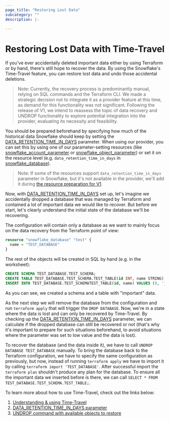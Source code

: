 ```yaml
---
page_title: "Restoring Lost Data"
subcategory: ""
description: |-

---
```


# Restoring Lost Data with Time-Travel

If you've ever accidentally deleted important data either by using Terraform or by hand, there's still hope to recover the data.
By using the Snowflake's Time-Travel feature, you can restore lost data and undo those accidental deletions.

> Note: Currently, the recovery process is predominantly manual, relying on SQL commands and the Terraform CLI.
We made a strategic decision not to integrate it as a provider feature at this time, as demand for this functionality was not significant.
Following the release of V1, we intend to reassess the topic of data recovery and UNDROP functionality to explore potential integration into the provider, evaluating its necessity and feasibility.

You should be prepared beforehand by specifying how much of the historical data Snowflake should keep by setting the [DATA_RETENTION_TIME_IN_DAYS](https://docs.snowflake.com/en/sql-reference/parameters#data-retention-time-in-days) parameter.
When using our provider, you can set this by using one of our parameter-setting resources (like [snowflake_account_parameter](https://registry.terraform.io/providers/snowflakedb/snowflake/latest/docs/resources/account_parameter) or [snowflake_object_parameter](https://registry.terraform.io/providers/snowflakedb/snowflake/latest/docs/resources/object_parameter))
or set it on the resource level (e.g. `data_retention_time_in_days` in [snowflake_database](https://registry.terraform.io/providers/snowflakedb/snowflake/latest/docs/resources/database)).

> Note: If some of the resources support `data_retention_time_in_days` parameter in Snowflake, but it's not available in the provider, we'll add it during [the resource preparation for V1](https://github.com/snowflakedb/terraform-provider-snowflake/blob/main/ROADMAP.md#preparing-essential-ga-objects-for-the-provider-v1).

Now, with [DATA_RETENTION_TIME_IN_DAYS](https://docs.snowflake.com/en/sql-reference/parameters#data-retention-time-in-days) set up,
let's imagine we accidentally dropped a database that was managed by Terraform and contained a lot of important data we would like to recover.
But before we start, let's clearly understand the initial state of the database we'll be recovering.

The configuration will contain only a database as we want to mainly focus on the data recovery from the Terraform point of view:
```terraform
resource "snowflake_database" "test" {
  name = "TEST_DATABASE"
}
```

The rest of the objects will be created in SQL by hand (e.g. in the worksheet):
```sql
CREATE SCHEMA TEST_DATABASE.TEST_SCHEMA;
CREATE TABLE TEST_DATABASE.TEST_SCHEMA.TEST_TABLE(id INT, name STRING);
INSERT INTO TEST_DATABASE.TEST_SCHEMATEST_TABLE(id, name) VALUES (0, 'john'), (1, 'doe');
```
As you can see, we created a schema and a table with "important" data.

As the next step we will remove the database from the configuration and run `terraform apply` that will trigger the `DROP DATABASE`.
Now, we're in a state where the data is lost and can only be recovered by Time-Travel. By checking up the [DATA_RETENTION_TIME_IN_DAYS](https://docs.snowflake.com/en/sql-reference/parameters#data-retention-time-in-days)
parameter, we can calculate if the dropped database can still be recovered or not (that's why it's important to prepare for such situations beforehand,
to avoid situations where the parameter was set to low value and the data is lost).

To recover the database (and the data inside it), we have to call `UNDROP DATABASE TEST_DATABASE` manually.
To bring the database back to the Terraform configuration, we have to specify the same configuration as previously, but now,
instead of running `terraform apply` we have to import it by calling `terraform import 'TEST_DATABASE'`.
After successful import the `terraform plan` shouldn't produce any plan for the database.
To ensure all the important data we inserted before is there, we can call `SELECT * FROM TEST_DATABASE.TEST_SCHEMA.TEST_TABLE;`.

To learn more about how to use Time-Travel, check out the links below:
1. [Understanding & using Time-Travel](https://docs.snowflake.com/en/user-guide/data-time-travel)
2. [DATA_RETENTION_TIME_IN_DAYS parameter](https://docs.snowflake.com/en/sql-reference/parameters#data-retention-time-in-days)
3. [UNDROP command with available objects to restore](https://docs.snowflake.com/en/sql-reference/sql/undrop)
